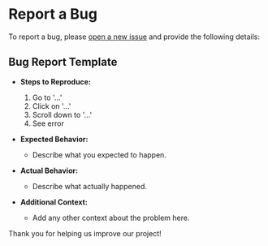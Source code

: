 # Report a Bug

To report a bug, please [open a new issue](https://github.com/your-org/community/issues/new?template=bug_report.md) and provide the following details:

## Bug Report Template

- **Steps to Reproduce:**
  1. Go to '...'
  2. Click on '...'
  3. Scroll down to '...'
  4. See error

- **Expected Behavior:**
  - Describe what you expected to happen.

- **Actual Behavior:**
  - Describe what actually happened.

- **Additional Context:**
  - Add any other context about the problem here.

Thank you for helping us improve our project!

